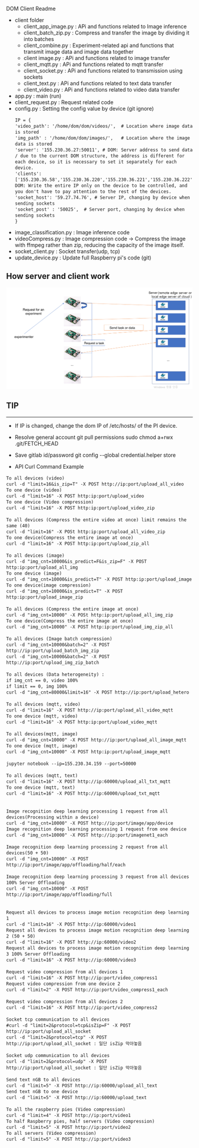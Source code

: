 DOM Client Readme
* client folder 
    * client_app_image.py : APi and functions related to Image inference 
    * client_batch_zip.py : Compress and transfer the image by dividing it into batches
    * client_combine.py : Experiment-related api and functions that transmit image data and image data together
    * client image.py : APi and functions related to image transfer 
    * client_mqtt.py : APi and functions related to mqtt transfer
    * client_socket.py : APi and functions related to transmission using sockets 
    * client_text.py : APi and functions related to text data transfer
    * client_video.py : APi and functions related to video data transfer 
* app.py : main (run)
* client_request.py : Request related code
* config.py : Setting the config value by device (git ignore)
    ```
    IP = {
    'video_path': '/home/dom/dom/videos/',  # Location where image data is stored
    'img_path' : '/home/dom/dom/images/',   # Location where the image data is stored
    'server': '155.230.36.27:50011', # DOM: Server address to send data / due to the current DOM structure, the address is different for each device, so it is necessary to set it separately for each device.
    'clients':['155.230.36.58','155.230.36.220','155.230.36.221','155.230.36.222','155.230.36.241','155.230.36.248','155.230.36.250','155.230.36.244','155.230.36.249','155.230.36.242','155.230.36.243','155.230.36.245','155.230.36.246','155.230.36.247','155.230.36.251','155.230.36.252','155.230.36.253'],# DOM: Write the entire IP only on the device to be controlled, and you don't have to pay attention to the rest of the devices.
    'socket_host': '59.27.74.76', # Server IP, changing by device when sending sockets
    'socket_post' : '50025',  # Server port, changing by device when sending sockets
    }
    ```
* image_classification.py : Image inference code
* videoCompress.py : Image compression code -> Compress the image with ffmpeg rather than zip, reducing the capacity of the image itself.
* socket_client.py : Socket transfer(udp, tcp)
* update_device.py : Update full Raspberry pi's code (git)



## How server and client work
![structure](image/structure.PNG)


## TIP
---
* If IP is changed, change the dom IP of /etc/hosts/ of the PI device.


* Resolve general account git pull permissions
sudo chmod a+rwx .git/FETCH_HEAD

* Save gitlab id/password
git config --global credential.helper store

* API Curl Command Example

```
To all devices (video) 
curl -d "limit=16&is_zip=T" -X POST http://ip:port/upload_all_video
To one device (video)
curl -d "limit=16" -X POST http:ip:port/upload_video
To one device (Video compression)
curl -d "limit=16" -X POST http:ip:port/upload_video_zip

To all devices (Compress the entire video at once) limit remains the same (40)
curl -d "limit=16" -X POSt http:ip:port/upload_all_video_zip
To one device(Compress the entire image at once)
curl -d "limit=16" -X POST http:ip:port/upload_zip_all

To all devices (image)
curl -d "img_cnt=10000&is_predict=F&is_zip=F" -X POST http:ip:port/upload_all_img
To one device (image)
curl -d "img_cnt=10000&is_predict=T" -X POST http:ip:port/upload_image
To one device(image compression)
curl -d "img_cnt=10000&is_predict=T" -X POST http:ip:port/upload_image_zip

To all devices (Compress the entire image at once)
curl -d "img_cnt=10000" -X POSt http:ip:port/upload_all_img_zip
To one device(Compress the entire image at once)
curl -d "img_cnt=10000" -X POST http:ip:port/upload_img_zip_all

To all devices (Image batch compression)
curl -d "img_cnt=10000&batch=2" -X POST http://ip:port/upload_batch_img_zip
curl -d "img_cnt=10000&batch=2" -X POST http://ip:port/upload_img_zip_batch

To all devices (Data heterogeneity) : 
if img_cnt == 0, video 100%
if limit == 0, img 100%
curl -d "img_cnt=80000&limit=16" -X POST http://ip:port/upload_hetero

To all devices (mqtt, video)
curl -d "limit=16" -X POST http://ip:port/upload_all_video_mqtt
To one device (mqtt, video)
curl -d "limit=16" -X POST http:ip:port/upload_video_mqtt

To all devices(mqtt, image)
curl -d "img_cnt=10000" -X POST http://ip:port/upload_all_image_mqtt
To one device (mqtt, image)
curl -d "img_cnt=10000" -X POST http:ip:port/upload_image_mqtt

jupyter notebook --ip=155.230.34.159 --port=50000

To all devices (mqtt, text)
curl -d "limit=16" -X POST http://ip:60000/upload_all_txt_mqtt
To one device (mqtt, text)
curl -d "limit=16" -X POST http://ip:60000/upload_txt_mqtt


Image recognition deep learning processing 1 request from all devices(Processing within a device)
curl -d "img_cnt=10000" -X POST http://ip:port/image/app/device
Image recognition deep learning processing 1 request from one device
curl -d "img_cnt=10000" -X POST http://ip:port/imagenet1_each

Image recognition deep learning processing 2 request from all devices(50 + 50)
curl -d "img_cnt=10000" -X POST http://ip:port/image/app/offloading/half/each

Image recognition deep learning processing 3 request from all devices 100% Server Offloading
curl -d "img_cnt=10000" -X POST http://ip:port/image/app/offloading/full


Request all devices to process image motion recognition deep learning 1
curl -d "limit=16" -X POST http://ip:60000/video1
Request all devices to process image motion recognition deep learning 2 (50 + 50)
curl -d "limit=16" -X POST http://ip:60000/video2
Request all devices to process image motion recognition deep learning 3 100% Server Offloading
curl -d "limit=16" -X POST http://ip:60000/video3

Request video compression from all devices 1
curl -d "limit=16" -X POST http://ip:port/video_compress1
Request video compression from one device 2
curl -d "limit=2" -X POST http://ip:port/video_compress1_each

Request video compression from all devices 2
curl -d "limit=16" -X POST http://ip:port/video_compress2

Socket tcp communication to all devices 
#curl -d "limit=2&protocol=tcp&isZip=F" -X POST http://ip:port/upload_all_socket
curl -d "limit=2&protocol=tcp" -X POST http://ip:port/upload_all_socket : 일단 isZip 막아놓음

Socket udp communication to all devices
curl -d "limit=2&protocol=udp" -X POST http://ip:port/upload_all_socket : 일단 isZip 막아놓음

Send text nGB to all devices
curl -d "limit=5" -X POST http://ip:60000/upload_all_text 
Send text nGB to one device
curl -d "limit=5" -X POST http://ip:60000/upload_text

To all the raspberry pies (Video compression) 
curl -d "limit=4" -X POST http://ip:port/video1
To half Raspberry pies, half servers (Video compression) 
curl -d "limit=5" -X POST http://ip:port/video2
To all servers (Video compression) 
curl -d "limit=5" -X POST http://ip:port/video3

```

